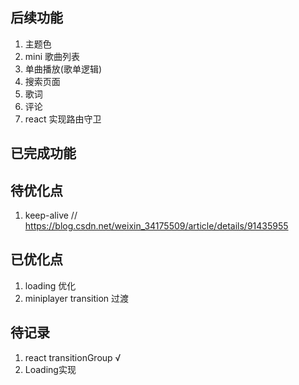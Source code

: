 


## 后续功能
1.  主题色
2.  mini 歌曲列表
3.  单曲播放(歌单逻辑)
4.  搜索页面
5.  歌词
6.  评论
7.  react 实现路由守卫

## 已完成功能

## 待优化点
1. keep-alive // https://blog.csdn.net/weixin_34175509/article/details/91435955

## 已优化点
1. loading 优化
2. miniplayer transition 过渡

## 待记录
1. react transitionGroup √
2. Loading实现





